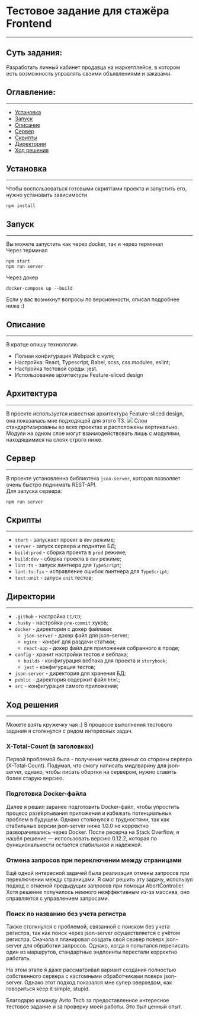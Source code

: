 # Тестовое задание для стажёра Frontend
***
## Суть задания:
Разработать личный кабинет продавца на маркетплейсе, в котором есть возможность управлять своими объявлениями и заказами.

## Оглавление:
***
- [Установка](#установка)
- [Запуск](#запуск)
- [Описание](#описание)
- [Сервер](#сервер)
- [Скрипты](#скрипты)
- [Директории](#директории)
- [Ход решения](#ход-решения)
## Установка
***
Чтобы воспользоваться готовыми скриптами проекта и запустить его, нужно установить зависимости
```
npm install
```

## Запуск
***
Вы можете запустить как через docker, так и через терминал</br>
Через терминал
```
npm start
npm run server
```
Через докер
```
docker-compose up --build
```
Если у вас возникнут вопросы по версионности, описал подробнее ниже :)

## Описание
***
В кратце опишу технологии.
- Полная конфигурация Webpack с нуля;
- Настройка: React, Typescript, Babel, scss, css modules, eslint;
- Настройка тестовой среды: jest.
- Использование архитектуры Feature-sliced design

## Архитектура
***
В проекте используется известная архитектура Feature-sliced design, она показалась мне подходящей для этого ТЗ.
<img src="https://sun9-10.userapi.com/impg/ijuHbeU51ArxcrXrXhGkIEtr8ftoIfhuvaJpfg/mgtVhT6t7_g.jpg?size=972x488&quality=96&sign=5c2fb87967d624ff85a8e3775afbdd8f&type=album" />
Слои стандартизированы во всех проектах и расположены вертикально.
Модули на одном слое могут взаимодействовать лишь с модулями, находящимися на слоях строго ниже.

## Сервер
***
В проекте установленна библиотека `json-server`, которая позволяет очень быстро поднимать REST-API.</br>
Для запуска сервера:
```
npm run server
```

## Скрипты
***
- `start` - запускает проект в `dev` режиме;
- `server` - запуск сервера и поднятие БД;
- `build:prod` - сборка проекта в `prod` режиме;
- `build:dev` - сборка проекта в `dev` режиме;
- `lint:ts` - запуск линтнера для `TypeScript`;
- `lint:ts:fix` - исправление ошибок линтнера для `TypeScript`;
- `test:unit` - запуск `unit` тестов;

## Директории
***
- `.github` - настройка `CI/CD`;
- `.husky` - настройка `pre-commit` хуков;
- `docker` - директория с докер файлами:
    - `json-server` - докер файл для json-server;
    - `nginx` - конфиг для раздачи статики;
    - `react-app` - докер файл для приложения собранного в проде;
- `config` - хранит настройки тестов и вебпака;
    - `builds` - конфигурация вебпака для проекта и `storybook`;
    - `jest` - конфигурация тестов;
- `json-server` - директория для хранения БД;
- `public` - директория содержит файл `html`;
- `src` - конфигурация самого приложения;

## Ход решения
***
Можете взять кружечку чая :)
В процессе выполнения тестового задания я столкнулся с рядом интересных задач.

### X-Total-Count (в заголовках)
Первой проблемой была - получение числа данных со стороны сервера (X-Total-Count).
Подумал, что смогу написать мидлварину для json-server, однако,
чтобы писать обертки на сервером, нужно ставить более старую версию.
### Подготовка Docker-файла
Далее я решил заранее подготовить Docker-файл, чтобы упростить процесс развёртывания приложения и избежать потенциальных проблем в будущем. 
Однако столкнулся с трудностями, так как стабильные версии json-server ниже 1.0.0 не корректно разворачивались через Docker. 
После ресерча на Stack Overflow, я нашёл решение — использовать версию 0.12.2, которая по функциональности остаётся стабильной и надёжной.
### Отмена запросов при переключении между страницами
Ещё одной интересной задачей была реализация отмены запросов при переключении между страницами. 
Я смог решить эту задачу, используя подход с отменой предыдущих запросов при помощи AbortController. 
Хотя решение получилось немного неэффективным из-за массива, оно справляется с управлением запросами.
### Поиск по названию без учета регистра
Также столкнулся с проблемой, связанной с поиском без учета регистра, 
так как поиск через json-server осуществляется с учётом регистра. 
Сначала я планировал создать свой сервер поверх json-server для обработки запросов. 
Однако, когда я попытался переписать один из маршрутов, стандартные эндпоинты перестали корректно работать.


На этом этапе я даже рассматривал вариант создания полностью собственного сервера с кастомными обработчиками поверх json-server. 
Однако этот подход показался мне супер оверхедом, как говориться keep it simple, stupid.

Благодарю команду Avito Tech за предоставленное интересное тестовое задание и за проверку моей работы. Это был ценный опыт.
